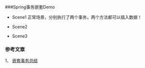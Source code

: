 
###Spring事务嵌套Demo

- Scene1
  正常场景，分别执行了两个事务，两个方法都可以插入数据！
   
- Scene2
   

- Scene3


### 参考文章
1、 [嵌套事务总结]( https://blog.csdn.net/qq_33101675/article/details/83012379)